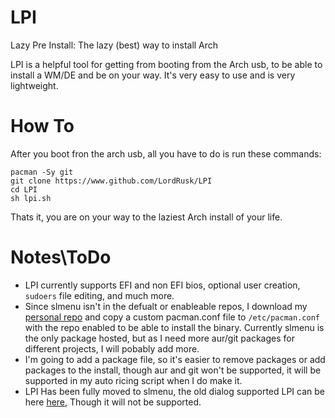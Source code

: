 # LPI
Lazy Pre Install: The lazy (best) way to install Arch

LPI is a helpful tool for getting from booting from the Arch usb, to be able to install a WM/DE and be on your way. It's very easy to use and is very lightweight.

# How To
After you boot fron the arch usb, all you have to do is run these commands:
```
pacman -Sy git
git clone https://www.github.com/LordRusk/LPI
cd LPI
sh lpi.sh
```
Thats it, you are on your way to the laziest Arch install of your life.

# Notes\\ToDo
  - LPI currently supports EFI and non EFI bios, optional user creation, `sudoers` file editing, and much more.
  - Since slmenu isn't in the defualt or enableable repos, I download my [personal repo](https://www.github.com/LordRusk/rskrepo) and copy a custom pacman.conf file to `/etc/pacman.conf` with the repo enabled to be able to install the binary. Currently slmenu is the only package hosted, but as I need more aur/git packages for different projects, I will pobably add more.
  - I'm going to add a package file, so it's easier to remove packages or add packages to the install, though aur and git won't be supported, it will be supported in my auto ricing script when I do make it.
  - LPI Has been fully moved to slmenu, the old dialog supported LPI can be here [here](https://www.github.com/LordRusk/old_LPI), Though it will not be supported.
